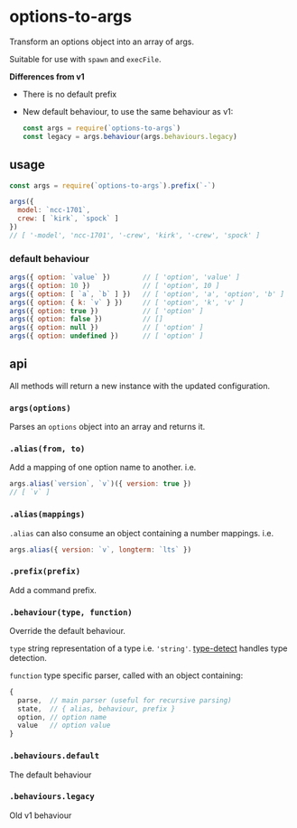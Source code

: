# options-to-args

Transform an options object into an array of args.

Suitable for use with `spawn` and `execFile`.

**Differences from v1**

- There is no default prefix

- New default behaviour, to use the same behaviour as v1:

  ```javascript
  const args = require(`options-to-args`)
  const legacy = args.behaviour(args.behaviours.legacy)
  ```

## usage

```javascript
const args = require(`options-to-args`).prefix(`-`)

args({
  model: `ncc-1701`,
  crew: [ `kirk`, `spock` ]
})
// [ '-model', 'ncc-1701', '-crew', 'kirk', '-crew', 'spock' ]
```

### default behaviour

```javascript
args({ option: `value` })        // [ 'option', 'value' ]
args({ option: 10 })             // [ 'option', 10 ]
args({ option: [ `a`, `b` ] })   // [ 'option', 'a', 'option', 'b' ]
args({ option: { k: `v` } })     // [ 'option', 'k', 'v' ]
args({ option: true })           // [ 'option' ]
args({ option: false })          // []
args({ option: null })           // [ 'option' ]
args({ option: undefined })      // [ 'option' ]
```

## api

All methods will return a new instance with the updated configuration.

### `args(options)`

Parses an `options` object into an array and returns it.

### `.alias(from, to)`

Add a mapping of one option name to another. i.e.

```javascript
args.alias(`version`, `v`)({ version: true })
// [ `v` ]
```

### `.alias(mappings)`

`.alias` can also consume an object containing a number mappings. i.e.

```javascript
args.alias({ version: `v`, longterm: `lts` })
```

### `.prefix(prefix)`

Add a command prefix.

### `.behaviour(type, function)`

Override the default behaviour.

`type` string representation of a type i.e. `'string'`. [type-detect](https://github.com/chaijs/type-detect) handles type detection.

`function` type specific parser, called with an object containing:

```javascript
{
  parse,  // main parser (useful for recursive parsing)
  state,  // { alias, behaviour, prefix }
  option, // option name
  value   // option value
}
```

### `.behaviours.default`

The default behaviour

### `.behaviours.legacy`

Old v1 behaviour
